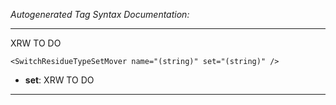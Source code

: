 _Autogenerated Tag Syntax Documentation:_

---
XRW TO DO

```
<SwitchResidueTypeSetMover name="(string)" set="(string)" />
```

-   **set**: XRW TO DO

---
